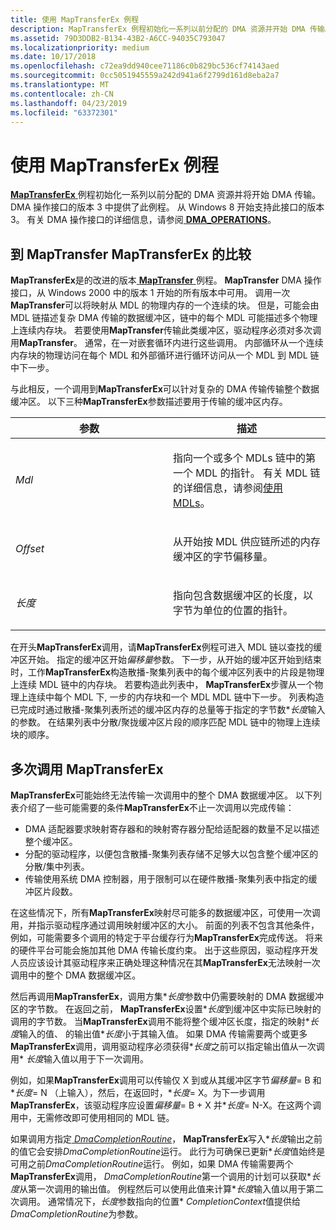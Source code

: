 ```yaml
---
title: 使用 MapTransferEx 例程
description: MapTransferEx 例程初始化一系列以前分配的 DMA 资源并开始 DMA 传输。
ms.assetid: 79D3DDB2-B134-43B2-A6CC-94035C793047
ms.localizationpriority: medium
ms.date: 10/17/2018
ms.openlocfilehash: c72ea9dd940cee71186c0b829bc536cf74143aed
ms.sourcegitcommit: 0cc5051945559a242d941a6f2799d161d8eba2a7
ms.translationtype: MT
ms.contentlocale: zh-CN
ms.lasthandoff: 04/23/2019
ms.locfileid: "63372301"
---
```

# <a name="using-the-maptransferex-routine"></a>使用 MapTransferEx 例程


[ **MapTransferEx** ](https://msdn.microsoft.com/library/windows/hardware/hh406521)例程初始化一系列以前分配的 DMA 资源并将开始 DMA 传输。 DMA 操作接口的版本 3 中提供了此例程。 从 Windows 8 开始支持此接口的版本 3。 有关 DMA 操作接口的详细信息，请参阅[ **DMA\_OPERATIONS**](https://msdn.microsoft.com/library/windows/hardware/ff544071)。

## <a name="comparison-of-maptransferex-to-maptransfer"></a>到 MapTransfer MapTransferEx 的比较


**MapTransferEx**是的改进的版本[ **MapTransfer** ](https://msdn.microsoft.com/library/windows/hardware/ff554402)例程。 **MapTransfer** DMA 操作接口，从 Windows 2000 中的版本 1 开始的所有版本中可用。 调用一次**MapTransfer**可以将映射从 MDL 的物理内存的一个连续的块。 但是，可能会由 MDL 链描述复杂 DMA 传输的数据缓冲区，链中的每个 MDL 可能描述多个物理上连续内存块。 若要使用**MapTransfer**传输此类缓冲区，驱动程序必须对多次调用**MapTransfer**。 通常，在一对嵌套循环内进行这些调用。 内部循环从一个连续内存块的物理访问在每个 MDL 和外部循环进行循环访问从一个 MDL 到 MDL 链中下一步。

与此相反，一个调用到**MapTransferEx**可以针对复杂的 DMA 传输传输整个数据缓冲区。 以下三种**MapTransferEx**参数描述要用于传输的缓冲区内存。

<table>
<colgroup>
<col width="50%" />
<col width="50%" />
</colgroup>
<thead>
<tr class="header">
<th>参数</th>
<th>描述</th>
</tr>
</thead>
<tbody>
<tr class="odd">
<td><em>Mdl</em></td>
<td><p>指向一个或多个 MDLs 链中的第一个 MDL 的指针。 有关 MDL 链的详细信息，请参阅<a href="using-mdls.md" data-raw-source="[Using MDLs](using-mdls.md)">使用 MDLs</a>。</p></td>
</tr>
<tr class="even">
<td><em>Offset</em></td>
<td><p>从开始按 MDL 供应链所述的内存缓冲区的字节偏移量。</p></td>
</tr>
<tr class="odd">
<td><em>长度</em></td>
<td><p>指向包含数据缓冲区的长度，以字节为单位的位置的指针。</p></td>
</tr>
</tbody>
</table>

 

在开头**MapTransferEx**调用，请**MapTransferEx**例程可进入 MDL 链以查找的缓冲区开始。 指定的缓冲区开始*偏移量*参数。 下一步，从开始的缓冲区开始到结束时，工作**MapTransferEx**构造散播-聚集列表中的每个缓冲区列表中的片段是物理上连续 MDL 链中的内存块。 若要构造此列表中， **MapTransferEx**步骤从一个物理上连续中每个 MDL 下, 一步的内存块和一个 MDL MDL 链中下一步。 列表构造已完成时通过散播-聚集列表所述的缓冲区内存的总量等于指定的字节数\**长度*输入的参数。 在结果列表中分散/聚拢缓冲区片段的顺序匹配 MDL 链中的物理上连续块的顺序。

## <a name="multiple-calls-to-maptransferex"></a>多次调用 MapTransferEx


**MapTransferEx**可能始终无法传输一次调用中的整个 DMA 数据缓冲区。 以下列表介绍了一些可能需要的条件**MapTransferEx**不止一次调用以完成传输：

-   DMA 适配器要求映射寄存器和的映射寄存器分配给适配器的数量不足以描述整个缓冲区。
-   分配的驱动程序，以便包含散播-聚集列表存储不足够大以包含整个缓冲区的分散/集中列表。
-   传输使用系统 DMA 控制器，用于限制可以在硬件散播-聚集列表中指定的缓冲区片段数。

在这些情况下，所有**MapTransferEx**映射尽可能多的数据缓冲区，可使用一次调用，并指示驱动程序通过调用映射缓冲区的大小。 前面的列表不包含其他条件，例如，可能需要多个调用的特定于平台缓存行为**MapTransferEx**完成传送。 将来的硬件平台可能会施加其他 DMA 传输长度约束。 出于这些原因，驱动程序开发人员应该设计其驱动程序来正确处理这种情况在其**MapTransferEx**无法映射一次调用中的整个 DMA 数据缓冲区。

然后再调用**MapTransferEx**，调用方集\**长度*参数中仍需要映射的 DMA 数据缓冲区的字节数。 在返回之前， **MapTransferEx**设置\**长度*到缓冲区中实际已映射的调用的字节数。 当**MapTransferEx**调用不能将整个缓冲区长度，指定的映射\**长度*输入的值、 的输出值\**长度*小于其输入值。 如果 DMA 传输需要两个或更多**MapTransferEx**调用，调用驱动程序必须获得\**长度*之前可以指定输出值从一次调用\* *长度*输入值以用于下一次调用。

例如，如果**MapTransferEx**调用可以传输仅 X 到或从其缓冲区字节*偏移量*= B 和\**长度*= N （上输入），然后，在返回时，\**长度*= X。为下一步调用**MapTransferEx**，该驱动程序应设置*偏移量*= B + X 并\**长度*= N-X。在这两个调用中，无需修改即可使用相同的 MDL 链。

如果调用方指定[ *DmaCompletionRoutine*](https://msdn.microsoft.com/library/windows/hardware/hh450991)， **MapTransferEx**写入\**长度*输出之前的值它会安排*DmaCompletionRoutine*运行。 此行为可确保已更新\**长度*值始终是可用之前*DmaCompletionRoutine*运行。 例如，如果 DMA 传输需要两个**MapTransferEx**调用， *DmaCompletionRoutine*第一个调用的计划可以获取\**长度*从第一次调用的输出值。 例程然后可以使用此值来计算\**长度*输入值以用于第二次调用。 通常情况下，*长度*参数指向的位置\* *CompletionContext*值提供给*DmaCompletionRoutine*为参数。

 

 




